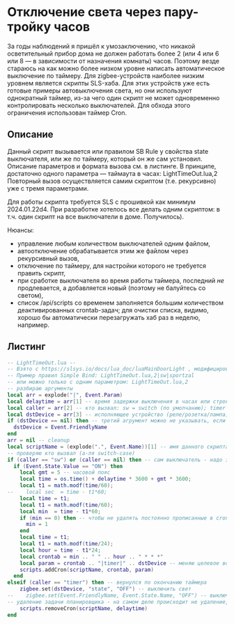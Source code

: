 # Отключение света через пару-тройку часов

За годы наблюдений я пришёл к умозаключению, что никакой осветительный прибор дома не должен работать более 2 (или 4 или 6 или 8 — в зависимости от назначения комнаты) часов. Поэтому везде стараюсь на как можно более низком уровне написать автоматическое выключение по таймеру. 
Для zigbee-устройств наиболее низким уровнем является скрипты SLS-хаба. Для этих устройств уже есть готовые примеры автовыключения света, но они используют однократный таймер, из-за чего один скрипт не может одновременно контролировать несколько выключателей. Для обхода этого ограничения использован таймер Cron. 

## Описание

Данный скрипт вызывается или правилом SB Rule у свойства state выключателя, или же по таймеру, который он же сам установил. Описание параметров и формата вызова см. в листинге. В принципе, достаточно одного параметра — таймаута в часах: LightTimeOut.lua,2 
Повторный вызов осуществляется самим скриптом (т.е. рекурсивно) уже с тремя параметрами. 

Для работы скрипта требуется SLS с прошивкой как минимум 2024.01.22d4. 
При разработке хотелось все делать одним скриптом: в т.ч. один скрипт на все выключатели в доме. Получилось).

Нюансы:
- управление любым количеством выключателей одним файлом, 
- автоотключение обрабатывается этим же файлом через рекурсивный вызов,
- отключение по таймеру, для настройки которого не требуется править скрипт,
- при сработке выключателя во время работы таймера, последний _не_ продлевается, а добавляется новый (поэтому не балуйтесь со светом), 
- список /api/scripts со временем заполняется большим количеством деактивированных crontab-задач; для очистки списка, видимо, хорошо бы автоматически перезагружать хаб раз в неделю, например. 

## Листинг

```lua
-- LightTimeOut.lua --
-- Взято с https://slsys.io/docs/lua_doc/luaMainDoorLight , модифицировано под задачи mxid://@azata:gazizova.net 
-- Пример правил Simple Bind: LightTimeOut.lua,2|sw|sportzal
-- или можно только с одним параметром: LightTimeOut.lua,2
-- разбираю аргументы 
local arr = explode("|", Event.Param)
local delaytime = arr[1] -- время задержки выключения в часах или строка cron (для timer)
local caller = arr[2] -- кто вызвал: sw = switch (по умолчанию); timer = таймер
local dstDevice = arr[3] -- исполняющее устройство (реле/розетка/лампа), прописать ieeeAddr или nwkAddr или Friendly name
if (dstDevice == nil) then -- третий агрумент можно не указывать, если управляем тем же самым устройством, что вызывает скрипт
  dstDevice = Event.FriendlyName
end
arr = nil -- cleanup
local scriptName = (explode(".", Event.Name))[1] -- имя данного скрипта
-- проверяю кто вызвал (а-ля switch-case)
if (caller == "sw") or (caller == nil) then -- сам выключатель - надо запустить таймер, если свет был включён
  if (Event.State.Value == "ON") then 
    local gmt = 5 -- часовой пояс
    local time = os.time() + delaytime * 3600 + gmt * 3600;
    local t1 = math.modf(time/60);
--    local sec  = time - t1*60;
    local time = t1;
    local t1 = math.modf(time/60);
    local min  = time - t1*60;
    if (min == 0) then -- чтобы не удалять постоянно прописанные в crontab строчки, в которых я ставлю нулевые минуты, добавляю одну минутку
      min = 1
    end
    local time = t1;
    local t1 = math.modf(time/24);
    local hour = time - t1*24;
    local crontab = min .. " " .. hour .. " * * *"
    local param = crontab .. "|timer|" .. dstDevice -- меняю целевое воздействие на OFF
    scripts.addCron(scriptName, crontab, param)
  end
elseif (caller == "timer") then -- вернулся по окончанию таймера
    zigbee.set(dstDevice, "state", "OFF") -- выключить свет
--    zigbee.set(Event.FriendlyName, Event.State.Name, "OFF") -- выключить -- так не работает, при втором вызове теряется исходный Event
-- удаление задачи планировщика - на самом деле происходит не удаление, а деактивация этой задачи
    scripts.removeCron(scriptName, delaytime)
end
```
